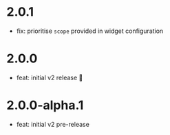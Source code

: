 # 2.0.1

- fix: prioritise `scope` provided in widget configuration

# 2.0.0

- feat: initial v2 release 🎉

# 2.0.0-alpha.1

- feat: initial v2 pre-release
